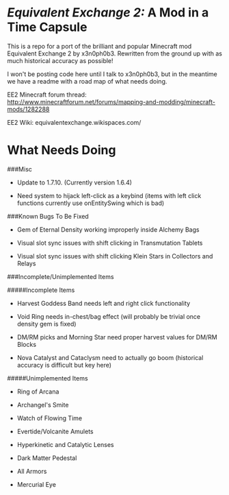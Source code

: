 _Equivalent Exchange 2:_ A Mod in a Time Capsule
===============

This is a repo for a port of the brilliant and popular Minecraft mod Equivalent Exchange 2 by x3n0ph0b3. Rewritten from the ground up with as much historical accuracy as possible!

I won't be posting code here until I talk to x3n0ph0b3, but in the meantime we have a readme with a road map of what needs doing.

EE2 Minecraft forum thread: http://www.minecraftforum.net/forums/mapping-and-modding/minecraft-mods/1282288

EE2 Wiki: equivalentexchange.wikispaces.com/


What Needs Doing
===============

###Misc

* Update to 1.7.10. (Currently version 1.6.4)

* Need system to hijack left-click as a keybind (items with left click functions currently use onEntitySwing which is bad)

###Known Bugs To Be Fixed

* Gem of Eternal Density working improperly inside Alchemy Bags

* Visual slot sync issues with shift clicking in Transmutation Tablets

* Visual slot sync issues with shift clicking Klein Stars in Collectors and Relays

###Incomplete/Unimplemented Items

#####Incomplete Items

* Harvest Goddess Band needs left and right click functionality

* Void Ring needs in-chest/bag effect (will probably be trivial once density gem is fixed)

* DM/RM picks and Morning Star need proper harvest values for DM/RM Blocks

* Nova Catalyst and Cataclysm need to actually go boom (historical accuracy is difficult but key here)

#####Unimplemented Items

* Ring of Arcana

* Archangel's Smite

* Watch of Flowing Time

* Evertide/Volcanite Amulets

* Hyperkinetic and Catalytic Lenses

* Dark Matter Pedestal

* All Armors

* Mercurial Eye
